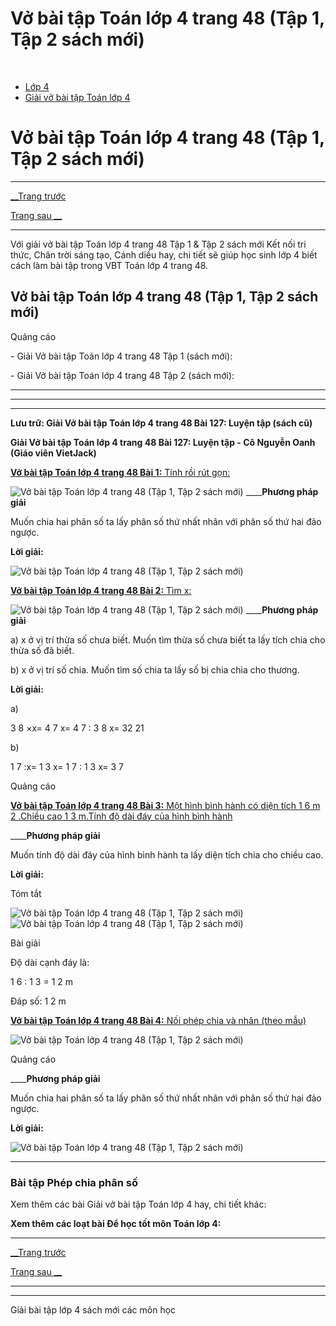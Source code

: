 # Vở bài tập Toán lớp 4 trang 48 (Tập 1, Tập 2 sách mới)

﻿

  * [Lớp 4](https://vietjack.com/series/lop-4.jsp)
  * [Giải vở bài tập Toán lớp 4](https://vietjack.com/giai-vo-bai-tap-toan-4/index.jsp)



# Vở bài tập Toán lớp 4 trang 48 (Tập 1, Tập 2 sách mới)

* * *

[__Trang trước](https://vietjack.com/giai-vo-bai-tap-toan-4/bai-126-phep-chia-phan-so.jsp)

[Trang sau __](https://vietjack.com/giai-vo-bai-tap-toan-4/bai-128-luyen-tap.jsp)

* * *

Với giải vở bài tập Toán lớp 4 trang 48 Tập 1 & Tập 2 sách mới Kết nối tri thức, Chân trời sáng tạo, Cánh diều hay, chi tiết sẽ giúp học sinh lớp 4 biết cách làm bài tập trong VBT Toán lớp 4 trang 48.

## Vở bài tập Toán lớp 4 trang 48 (Tập 1, Tập 2 sách mới)

Quảng cáo

\- Giải Vở bài tập Toán lớp 4 trang 48 Tập 1 (sách mới):

\- Giải Vở bài tập Toán lớp 4 trang 48 Tập 2 (sách mới):

* * *

* * *

* * *

**Lưu trữ: Giải Vở bài tập Toán lớp 4 trang 48 Bài 127: Luyện tập (sách cũ)**

**Giải Vở bài tập Toán lớp 4 trang 48 Bài 127: Luyện tập - Cô Nguyễn Oanh (Giáo viên VietJack)**

[**Vở bài tập Toán lớp 4 trang 48 Bài 1:** Tính rồi rút gọn: ](https://vietjack.com/giai-vo-bai-tap-toan-4/bai-1-trang-48-vbt-toan-4-tap-2.jsp)

![Vở bài tập Toán lớp 4 trang 48 \(Tập 1, Tập 2 sách mới\)](https://vietjack.com/giai-vo-bai-tap-toan-4/images/bai-1-trang-48-vbt-toan-4-tap-2.PNG) ____**Phương pháp giải**

Muốn chia hai phân số ta lấy phân số thứ nhất nhân với phân số thứ hai đảo ngược.

**Lời giải:**

![Vở bài tập Toán lớp 4 trang 48 \(Tập 1, Tập 2 sách mới\)](https://vietjack.com/giai-vo-bai-tap-toan-4/images/bai-1-trang-48-vbt-toan-4-tap-2-1.PNG)

[**Vở bài tập Toán lớp 4 trang 48 Bài 2:** Tìm x: ](https://vietjack.com/giai-vo-bai-tap-toan-4/bai-2-trang-48-vbt-toan-4-tap-2.jsp)

![Vở bài tập Toán lớp 4 trang 48 \(Tập 1, Tập 2 sách mới\)](https://vietjack.com/giai-vo-bai-tap-toan-4/images/bai-2-trang-48-vbt-toan-4-tap-2.PNG) ____**Phương pháp giải**

a) x ở vị trí thừa số chưa biết. Muốn tìm thừa số chưa biết ta lấy tích chia cho thừa số đã biết.

b) x ở vị trí số chia. Muốn tìm số chia ta lấy số bị chia chia cho thương.

**Lời giải:**

a) 

3 8 ×x= 4 7 x= 4 7 : 3 8 x= 32 21

b) 

1 7 :x= 1 3 x= 1 7 : 1 3 x= 3 7

Quảng cáo

[**Vở bài tập Toán lớp 4 trang 48 Bài 3:** Một hình bình hành có diện tích  1 6 m 2 .Chiều cao  1 3 m.Tính độ dài đáy của hình bình hành](https://vietjack.com/giai-vo-bai-tap-toan-4/bai-3-trang-48-vbt-toan-4-tap-2.jsp)

____**Phương pháp giải**

Muốn tính độ dài đáy của hình bình hành ta lấy diện tích chia cho chiều cao.

**Lời giải:**

Tóm tắt

![Vở bài tập Toán lớp 4 trang 48 \(Tập 1, Tập 2 sách mới\)](https://vietjack.com/giai-vo-bai-tap-toan-4/images/bai-3-trang-48-vbt-toan-4-tap-2-1.PNG) ![Vở bài tập Toán lớp 4 trang 48 \(Tập 1, Tập 2 sách mới\)](https://vietjack.com/giai-vo-bai-tap-toan-4/images/bai-3-trang-48-vbt-toan-4-tap-2-2.PNG)

Bài giải

Độ dài cạnh đáy là:

1 6 : 1 3 = 1 2 m

Đáp số:  1 2 m

[**Vở bài tập Toán lớp 4 trang 48 Bài 4:** Nối phép chia và nhân (theo mẫu) ](https://vietjack.com/giai-vo-bai-tap-toan-4/bai-4-trang-48-vbt-toan-4-tap-2.jsp)

![Vở bài tập Toán lớp 4 trang 48 \(Tập 1, Tập 2 sách mới\)](https://vietjack.com/giai-vo-bai-tap-toan-4/images/bai-4-trang-48-vbt-toan-4-tap-2-a.PNG)

Quảng cáo

____**Phương pháp giải**

Muốn chia hai phân số ta lấy phân số thứ nhất nhân với phân số thứ hai đảo ngược.

**Lời giải:**

![Vở bài tập Toán lớp 4 trang 48 \(Tập 1, Tập 2 sách mới\)](https://vietjack.com/giai-vo-bai-tap-toan-4/images/bai-4-trang-48-vbt-toan-4-tap-2-b.PNG)

* * *

### **Bài tập Phép chia phân số**

Xem thêm các bài Giải vở bài tập Toán lớp 4 hay, chi tiết khác:

**Xem thêm các loạt bài Để học tốt môn Toán lớp 4:**

* * *

[__Trang trước](https://vietjack.com/giai-vo-bai-tap-toan-4/bai-126-phep-chia-phan-so.jsp)

[Trang sau __](https://vietjack.com/giai-vo-bai-tap-toan-4/bai-128-luyen-tap.jsp)

* * *

* * *

Giải bài tập lớp 4 sách mới các môn học
